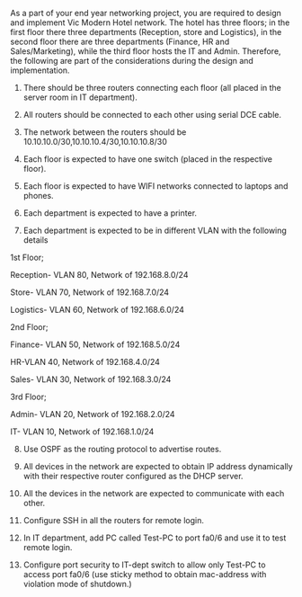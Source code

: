 As a part of your end year networking project, you are required to design and implement Vic Modern Hotel network. The hotel has three floors; in the first floor there three departments (Reception, store and Logistics), in the second floor there are three departments (Finance, HR and Sales/Marketing), while the third floor hosts the IT and Admin. Therefore, the following are part of the considerations during the design and implementation.

1. There should be three routers connecting each floor (all placed in the server room in IT department).

2. All routers should be connected to each other using serial DCE cable.

3. The network between the routers should be 10.10.10.0/30,10.10.10.4/30,10.10.10.8/30

4. Each floor is expected to have one switch (placed in the respective floor).

5. Each floor is expected to have WIFI networks connected to laptops and phones.

6. Each department is expected to have a printer.

7. Each department is expected to be in different VLAN with the following details



1st Floor;

Reception- VLAN 80, Network of 192.168.8.0/24

Store- VLAN 70, Network of 192.168.7.0/24

Logistics- VLAN 60, Network of 192.168.6.0/24



2nd Floor;

Finance- VLAN 50, Network of 192.168.5.0/24

HR-VLAN 40, Network of 192.168.4.0/24

Sales- VLAN 30, Network of 192.168.3.0/24



3rd Floor;

Admin- VLAN 20, Network of 192.168.2.0/24

IT- VLAN 10, Network of 192.168.1.0/24

8. Use OSPF as the routing protocol to advertise routes.

9. All devices in the network are expected to obtain IP address dynamically with their respective router configured as the DHCP server.

10. All the devices in the network are expected to communicate with each other.

11. Configure SSH in all the routers for remote login.

12. In IT department, add PC called Test-PC to port fa0/6 and use it to test remote login.

13. Configure port security to IT-dept switch to allow only Test-PC to access port fa0/6 (use sticky method to obtain mac-address with violation mode of shutdown.)
